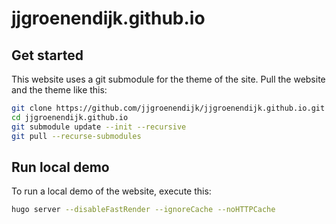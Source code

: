 # jjgroenendijk.github.io

## Get started
This website uses a git submodule for the theme of the site. Pull the website and the theme like this:

```bash
git clone https://github.com/jjgroenendijk/jjgroenendijk.github.io.git
cd jjgroenendijk.github.io
git submodule update --init --recursive
git pull --recurse-submodules
```

## Run local demo

To run a local demo of the website, execute this:

```bash
hugo server --disableFastRender --ignoreCache --noHTTPCache
```